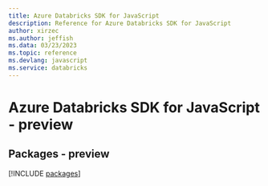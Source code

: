 ```yaml
---
title: Azure Databricks SDK for JavaScript
description: Reference for Azure Databricks SDK for JavaScript
author: xirzec
ms.author: jeffish
ms.data: 03/23/2023
ms.topic: reference
ms.devlang: javascript
ms.service: databricks
---
```

# Azure Databricks SDK for JavaScript - preview
## Packages - preview
[!INCLUDE [packages](databricks-index.md)]